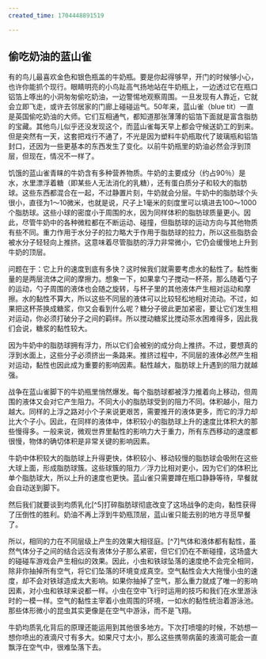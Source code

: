 ```yaml
---
created_time: 1704448891519

---
```

## 偷吃奶油的蓝山雀

有的鸟儿最喜欢金色和银色瓶盖的牛奶瓶。要是你起得够早，开门的时候够小心，也许你能抓个现行。眼睛明亮的小鸟趾高气扬地站在牛奶瓶上，一边透过它在瓶口铝箔上啄出的小洞匆匆偷吃奶油，一边警惕地观察周围。一旦发现有人靠近，它就会立即飞走，或许去邻居家的门廊上碰碰运气。50年来，蓝山雀（blue tit）一直是英国偷吃奶油的大师。它们互相通气，都知道那张薄薄的铝箔下面就是富含脂肪的宝藏。其他鸟儿似乎还没发现这个，而蓝山雀每天早上都会守候送奶工的到来。但是突然有一天，这套把戏行不通了，不光是因为塑料牛奶瓶取代了玻璃瓶和铝箔封口，还因为一些更基本的东西发生了变化。以前牛奶瓶里的奶油必然会浮到顶层，但现在，情况不一样了。

饥饿的蓝山雀青睐的牛奶含有多种营养物质。牛奶的主要成分（约占90％）是水，水里漂浮着糖（即某些人无法消化的乳糖），还有蛋白质分子和较大的脂肪球。这些东西都混合在一起，不过静置片刻，牛奶就会分层。牛奶中的脂肪球个头很小，直径为1～10微米，也就是说，尺子上1毫米的刻度里可以填进去100～1000个脂肪球。这些小球的密度小于周围的水，因为同样体积的脂肪球质量更小。因此，尽管牛奶中的各种微粒都在不断运动、碰撞，但脂肪球的运动方向与其他物质有些不同。重力作用于水分子的拉力略大于作用于脂肪球的拉力，所以这些脂肪会被水分子轻轻向上推挤。这意味着尽管脂肪的浮力非常微小，它仍会缓慢地上升到牛奶的顶层。

问题在于：它上升的速度到底有多快？这时候我们就需要考虑水的黏性了。黏性衡量的是两层流体之间的摩擦力。想象一下，如果拿勺子搅动一杯茶，那么随着勺子的运动，勺子周围的液体也会随之旋转，与杯子里的其他液体产生相对运动和摩擦。水的黏性不算大，所以这些不同层的液体可以比较轻松地相对流动。不过，如果把这杯茶换成糖浆，你又会看到什么呢？糖分子彼此更加紧密，要让它们发生相对运动，你必须打破分子之间的羁绊。所以搅动糖浆比搅动茶水困难得多，因此我们会说，糖浆的黏性较大。

因为牛奶中的脂肪球拥有浮力，所以它们会被别的成分向上推挤。不过，要想真的浮到水面上，这些分子必须挤出一条路来。推挤过程中，不同层的液体必然产生相对运动，黏性也因此成为重要的影响因素。黏性越大，脂肪球上升遇到的阻力就越强。

战争在蓝山雀脚下的牛奶瓶里悄然爆发。每个脂肪球都被浮力推着向上移动，但周围的液体又会对它产生阻力。不同大小的脂肪球受到的阻力不同。体积越小，阻力越大。同样的上浮之路对小个子来说更艰苦，需要推开的液体更多，而它的浮力却比大个子小。因此，在同样的液体中，体积较小的脂肪球上升的速度比体积大的那些慢得多。一般来说，微观世界里黏性的影响力大于重力，所有东西移动的速度都很慢，物体的确切体积是非常关键的影响因素。

牛奶中体积较大的脂肪球上升得更快，体积较小、移动较慢的脂肪球会吸附在这些大球上面，形成脂肪球簇。这些球簇的阻力／浮力比相对更小，因为它们的体积比单个脂肪球大，所以上升的速度也更快。蓝山雀只需要蹲在瓶口静静等待，早餐就会自动送到脚下。

然后我们就要谈到均质乳化[^5]打碎脂肪球彻底改变了这场战争的走向，黏性获得了压倒性的胜利。奶油不再上浮到牛奶瓶顶层，蓝山雀只能去别的地方寻觅早餐了。

所以，相同的力在不同层级上产生的效果大相径庭。[^7]气体和液体都有黏性，虽然气体分子之间的结合远没有液体分子那么紧密，但它们仍在不断碰撞，这场盛大的碰碰车游戏会产生相似的效果。因此，小虫和铁球坠落的速度绝不会完全相同，除非你抽掉所有空气，将它们坠落的环境变成真空。空气黏性会大大拖慢小虫的速度，却不会对铁球造成太大影响。如果你抽掉了空气，那么重力就成了唯一的影响因素，对小虫和铁球来说都一样。小虫在空中飞行时运用的技巧和我们在水里游泳时的一模一样。空气的黏性主宰着小虫周围的环境，一如水的黏性统治着游泳池。那些体形微小的昆虫其实更像是在空气中游泳，而不是飞翔。

牛奶均质乳化背后的原理还能运用到其他很多地方。下次打喷嚏的时候，不妨想一想你喷出的液滴尺寸有多大。如果尺寸太小，那么这些携带病菌的液滴可能会一直飘浮在空气中，很难坠落下去。